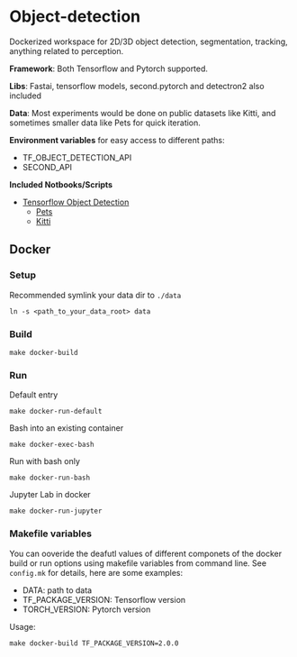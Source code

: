 # Object-detection
Dockerized workspace for 2D/3D object detection, segmentation, tracking, anything related to perception.


**Framework**: Both Tensorflow and Pytorch supported.  

**Libs**: Fastai, tensorflow models, second.pytorch and detectron2 also included  

**Data**: Most experiments would be done on public datasets like Kitti, and sometimes smaller data like Pets for quick iteration.  

**Environment variables** for easy access to different paths:
* TF_OBJECT_DETECTION_API
* SECOND_API

**Included Notbooks/Scripts**
* [Tensorflow Object Detection](workspace/tensorflow)
   * [Pets](workspace/tensorflow/Pets)
   * [Kitti](workspace/tensorflow/kitti)

## Docker

### Setup
Recommended symlink your data dir to `./data`
```
ln -s <path_to_your_data_root> data
```

### Build
```
make docker-build
```
### Run

Default entry
```
make docker-run-default
```

Bash into an existing container
```
make docker-exec-bash
```

Run with bash only
```
make docker-run-bash
```

Jupyter Lab in docker
```
make docker-run-jupyter
```
### Makefile variables
You can ooveride the deafutl values of different componets of the 
docker build or run options using makefile variables from command line.
See `config.mk` for details, here are some examples:
* DATA: path to data
* TF_PACKAGE_VERSION: Tensorflow version
* TORCH_VERSION: Pytorch version

Usage: 
```
make docker-build TF_PACKAGE_VERSION=2.0.0
```

